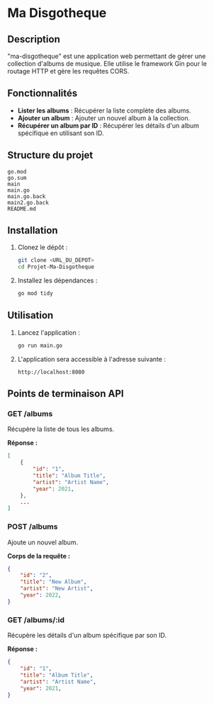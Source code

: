 # Ma Disgotheque


## Description

"ma-disgotheque" est une application web permettant de gérer une collection d'albums de musique. Elle utilise le framework Gin pour le routage HTTP et gère les requêtes CORS.

## Fonctionnalités

- **Lister les albums** : Récupérer la liste complète des albums.
- **Ajouter un album** : Ajouter un nouvel album à la collection.
- **Récupérer un album par ID** : Récupérer les détails d'un album spécifique en utilisant son ID.

## Structure du projet

```
go.mod
go.sum
main
main.go
main.go.back
main2.go.back
README.md
```

## Installation

1. Clonez le dépôt :
    ```sh
    git clone <URL_DU_DEPOT>
    cd Projet-Ma-Disgotheque
    ```

2. Installez les dépendances :
    ```sh
    go mod tidy
    ```

## Utilisation

1. Lancez l'application :
    ```sh
    go run main.go
    ```

2. L'application sera accessible à l'adresse suivante :
    ```
    http://localhost:8080
    ```

## Points de terminaison API

### GET /albums

Récupère la liste de tous les albums.

**Réponse :**
```json
[
    {
        "id": "1",
        "title": "Album Title",
        "artist": "Artist Name",
        "year": 2021,
    },
    ...
]
```

### POST /albums

Ajoute un nouvel album.

**Corps de la requête :**
```json
{
    "id": "2",
    "title": "New Album",
    "artist": "New Artist",
    "year": 2022,
}
```

### GET /albums/:id

Récupère les détails d'un album spécifique par son ID.

**Réponse :**
```json
{
    "id": "1",
    "title": "Album Title",
    "artist": "Artist Name",
    "year": 2021,
}
